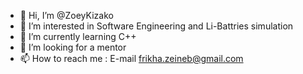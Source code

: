 - 👋 Hi, I’m @ZoeyKizako
- 👀 I’m interested in Software Engineering and Li-Battries simulation 
- 🌱 I’m currently learning C++
- 💞️ I’m looking for a mentor
- 📫 How to reach me : E-mail frikha.zeineb@gmail.com

<!---
ZoeyKizako/ZoeyKizako is a ✨ special ✨ repository because its `README.md` (this file) appears on your GitHub profile.
You can click the Preview link to take a look at your changes.
--->
